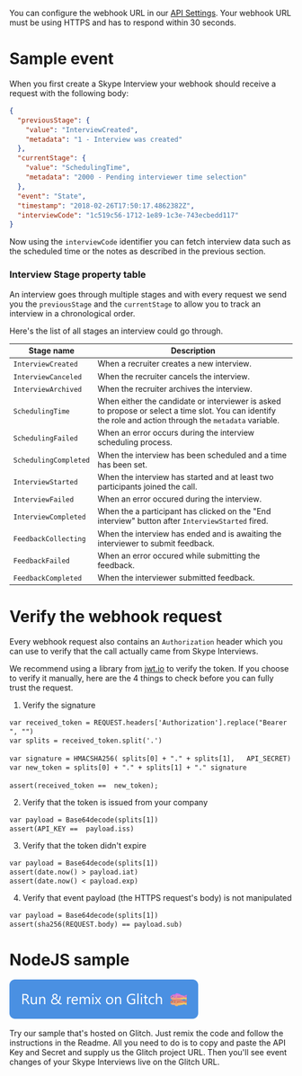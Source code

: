 You can configure the webhook URL in our [API Settings](https://interviews.skype.com/api/get-started). Your webhook URL must be using HTTPS and has to respond within 30 seconds.

# Sample event

When you first create a Skype Interview your webhook should receive a request with the following body:

```json
{
  "previousStage": {
    "value": "InterviewCreated",
    "metadata": "1 - Interview was created"
  },
  "currentStage": {
    "value": "SchedulingTime",
    "metadata": "2000 - Pending interviewer time selection"
  },
  "event": "State",
  "timestamp": "2018-02-26T17:50:17.4862382Z",
  "interviewCode": "1c519c56-1712-1e89-1c3e-743ecbedd117"
}
```

Now using the `interviewCode` identifier you can fetch interview data such as the scheduled time or the notes as described in the previous section.

### Interview Stage property table
An interview goes through multiple stages and with every request we send you the `previousStage` and the `currentStage` to allow you to track an interview in a chronological order.

Here's the list of all stages an interview could go through.

|Stage name|Description|
|-|-|
|`InterviewCreated`|When a recruiter creates a new interview.|
|`InterviewCanceled`|When the recruiter cancels the interview.|
|`InterviewArchived`|When the recruiter archives the interview.|
|`SchedulingTime`|When either the candidate or interviewer is asked to propose or select a time slot. You can identify the role and action through the `metadata` variable.|
|`SchedulingFailed`|When an error occurs during the interview scheduling process.|
|`SchedulingCompleted`|When the interview has been scheduled and a time has been set.|
|`InterviewStarted`|When the interview has started and at least two participants joined the call.|
|`InterviewFailed`|When an error occured during the interview.|
|`InterviewCompleted`|When the a participant has clicked on the "End interview" button after `InterviewStarted` fired.|
|`FeedbackCollecting`|When the interview has ended and is awaiting the interviewer to submit feedback.|
|`FeedbackFailed`|When an error occured while submitting the feedback.|
|`FeedbackCompleted`|When the interviewer submitted feedback.|

# Verify the webhook request

Every webhook request also contains an `Authorization` header which you can use to verify that the call actually came from Skype Interviews. 

We recommend using a library from [jwt.io](https://jwt.io) to verify the token. If you choose to verify it manually, here are the 4 things to check before you can fully trust the request.

1. Verify the signature
```
var received_token = REQUEST.headers['Authorization'].replace("Bearer ", "")
var splits = received_token.split('.')

var signature = HMACSHA256( splits[0] + "." + splits[1],   API_SECRET)
var new_token = splits[0] + "." + splits[1] + "." signature

assert(received_token ==  new_token);
```

2. Verify that the token is issued from your company
```
var payload = Base64decode(splits[1])
assert(API_KEY ==  payload.iss)
```

3. Verify that the token didn't expire
```
var payload = Base64decode(splits[1])
assert(date.now() > payload.iat)
assert(date.now() < payload.exp)
```

4. Verify that event payload (the HTTPS request's body) is not manipulated
```
var payload = Base64decode(splits[1])
assert(sha256(REQUEST.body) == payload.sub)
```

# NodeJS sample
[![Remix on Glitch](assets/remix_button.svg)](https://glitch.com/edit/#!/skype-interviews-webhook-sample?path=README.md:1:0)

Try our sample that's hosted on Glitch. Just remix the code and follow the instructions in the Readme. All you need to do is to copy and paste the API Key and Secret and supply us the Glitch project URL. Then you'll see event changes of your Skype Interviews live on the Glitch URL.